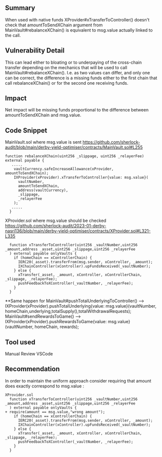 ## Summary
When used with native funds XProvider#xTransferToController() doesn't check that amountToSendXChain argument from MainVault#rebalanceXChain() is equivalent to msg.value actually linked to the call.

## Vulnerability Detail
This can lead either to bloating or to underpaying of the cross-chain transfer depending on the mechanics that will be used to call MainVault#rebalanceXChain(). I.e. as two values can differ, and only one can be correct, the difference is a missing funds either to the first chain that call rebalanceXChain() or for the second one receiving funds.

## Impact
Net impact will be missing funds proportional to the difference between amountToSendXChain and msg.value.

## Code Snippet
MainVault.sol where msg.value is sent
https://github.com/sherlock-audit/blob/main/derby-yield-optimiser/contracts/MainVault.sol#L255
```solidity
function rebalanceXChain(uint256 _slippage, uint256 _relayerFee) external payable {
   .....
    vaultCurrency.safeIncreaseAllowance(xProvider, amountToSendXChain);
    IXProvider(xProvider).xTransferToController{value: msg.value}( 
      vaultNumber,
      amountToSendXChain,
      address(vaultCurrency),
      _slippage,
      _relayerFee
    );
   .....
  }
```

XProvider.sol where msg.value should be checked
https://github.com/sherlock-audit/2023-01-derby-nasri136/blob/main/derby-yield-optimiser/contracts/XProvider.sol#L321-L335
```solidity
  function xTransferToController(uint256 _vaultNumber,uint256 _amount,address _asset,uint256 _slippage,uint256 _relayerFee
  ) external payable onlyVaults {
    if (homeChain == xControllerChain) {
      IERC20(_asset).transferFrom(msg.sender, xController, _amount);
      IXChainController(xController).upFundsReceived(_vaultNumber);
    } else {
      xTransfer(_asset, _amount, xController, xControllerChain, _slippage, _relayerFee);
      pushFeedbackToXController(_vaultNumber, _relayerFee);
    }
  }
``` 
**Same happen for
MainVault#pushTotalUnderlyingToController() --> IXProvider(xProvider).pushTotalUnderlying{value: msg.value}(vaultNumber,    homeChain,underlying,totalSupply(),totalWithdrawalRequests);
MainVault#sendRewardsToGame() --> IXProvider(xProvider).pushRewardsToGame{value: msg.value}(vaultNumber, homeChain, rewards);

## Tool used
Manual Review
VSCode

## Recommendation
In order to maintain the uniform approach consider requiring that amount does exactly correspond to msg.value :
```solidity
XProvider.sol
  function xTransferToController(uint256 _vaultNumber,uint256 _amount,address _asset,uint256 _slippage,uint256 _relayerFee
  ) external payable onlyVaults {
+ require(amount == msg.value,"wrong amount");
    if (homeChain == xControllerChain) {
      IERC20(_asset).transferFrom(msg.sender, xController, _amount);
      IXChainController(xController).upFundsReceived(_vaultNumber);
    } else {
      xTransfer(_asset, _amount, xController, xControllerChain, _slippage, _relayerFee);
      pushFeedbackToXController(_vaultNumber, _relayerFee);
    }
  }
``` 
